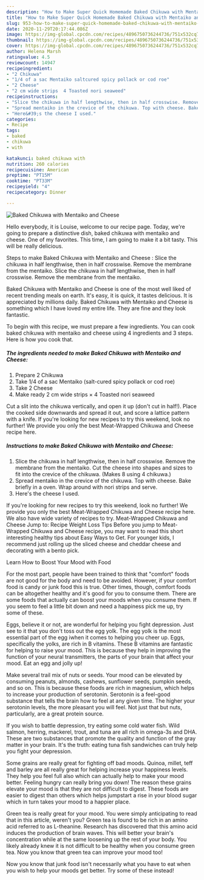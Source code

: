 ```yaml
---
description: "How to Make Super Quick Homemade Baked Chikuwa with Mentaiko and Cheese"
title: "How to Make Super Quick Homemade Baked Chikuwa with Mentaiko and Cheese"
slug: 953-how-to-make-super-quick-homemade-baked-chikuwa-with-mentaiko-and-cheese
date: 2020-11-29T20:17:44.086Z
image: https://img-global.cpcdn.com/recipes/4896750736244736/751x532cq70/baked-chikuwa-with-mentaiko-and-cheese-recipe-main-photo.jpg
thumbnail: https://img-global.cpcdn.com/recipes/4896750736244736/751x532cq70/baked-chikuwa-with-mentaiko-and-cheese-recipe-main-photo.jpg
cover: https://img-global.cpcdn.com/recipes/4896750736244736/751x532cq70/baked-chikuwa-with-mentaiko-and-cheese-recipe-main-photo.jpg
author: Helena Marsh
ratingvalue: 4.5
reviewcount: 14947
recipeingredient:
- "2 Chikuwa"
- "1/4 of a sac Mentaiko saltcured spicy pollack or cod roe"
- "2 Cheese"
- "2 cm wide strips  4 Toasted nori seaweed"
recipeinstructions:
- "Slice the chikuwa in half lengthwise, then in half crosswise. Remove the membrane from the mentaiko. Cut the cheese into shapes and sizes to fit into the crevice of the chikuwa. (Makes 8 using 4 chikuwa.)"
- "Spread mentaiko in the crevice of the chikuwa. Top with cheese. Bake briefly in a oven. Wrap around with nori strips and serve."
- "Here&#39;s the cheese I used."
categories:
- Recipe
tags:
- baked
- chikuwa
- with

katakunci: baked chikuwa with 
nutrition: 260 calories
recipecuisine: American
preptime: "PT15M"
cooktime: "PT33M"
recipeyield: "4"
recipecategory: Dinner

---
```



![Baked Chikuwa with Mentaiko and Cheese](https://img-global.cpcdn.com/recipes/4896750736244736/751x532cq70/baked-chikuwa-with-mentaiko-and-cheese-recipe-main-photo.jpg)

Hello everybody, it is Louise, welcome to our recipe page. Today, we're going to prepare a distinctive dish, baked chikuwa with mentaiko and cheese. One of my favorites. This time, I am going to make it a bit tasty. This will be really delicious.

Steps to make Baked Chikuwa with Mentaiko and Cheese : Slice the chikuwa in half lengthwise, then in half crosswise. Remove the membrane from the mentaiko. Slice the chikuwa in half lengthwise, then in half crosswise. Remove the membrane from the mentaiko.

Baked Chikuwa with Mentaiko and Cheese is one of the most well liked of recent trending meals on earth. It's easy, it is quick, it tastes delicious. It is appreciated by millions daily. Baked Chikuwa with Mentaiko and Cheese is something which I have loved my entire life. They are fine and they look fantastic.


To begin with this recipe, we must prepare a few ingredients. You can cook baked chikuwa with mentaiko and cheese using 4 ingredients and 3 steps. Here is how you cook that.

<!--inarticleads1-->

##### The ingredients needed to make Baked Chikuwa with Mentaiko and Cheese:

1. Prepare 2 Chikuwa
1. Take 1/4 of a sac Mentaiko (salt-cured spicy pollack or cod roe)
1. Take 2 Cheese
1. Make ready 2 cm wide strips × 4 Toasted nori seaweed


Cut a slit into the chikuwa vertically, and open it up (don&#39;t cut in half!). Place the cooked side downwards and spread it out, and score a lattice pattern with a knife. If you&#39;re looking for new recipes to try this weekend, look no further! We provide you only the best Meat-Wrapped Chikuwa and Cheese recipe here. 

<!--inarticleads2-->

##### Instructions to make Baked Chikuwa with Mentaiko and Cheese:

1. Slice the chikuwa in half lengthwise, then in half crosswise. Remove the membrane from the mentaiko. Cut the cheese into shapes and sizes to fit into the crevice of the chikuwa. (Makes 8 using 4 chikuwa.)
1. Spread mentaiko in the crevice of the chikuwa. Top with cheese. Bake briefly in a oven. Wrap around with nori strips and serve.
1. Here&#39;s the cheese I used.


If you&#39;re looking for new recipes to try this weekend, look no further! We provide you only the best Meat-Wrapped Chikuwa and Cheese recipe here. We also have wide variety of recipes to try. Meat-Wrapped Chikuwa and Cheese Jump to: Recipe Weight Loss Tips Before you jump to Meat-Wrapped Chikuwa and Cheese recipe, you may want to read this short interesting healthy tips about Easy Ways to Get. For younger kids, I recommend just rolling up the sliced cheese and cheddar cheese and decorating with a bento pick. 

Learn How to Boost Your Mood with Food


For the most part, people have been trained to think that "comfort" foods are not good for the body and need to be avoided. However, if your comfort food is candy or junk food this is true. Other times, though, comfort foods can be altogether healthy and it's good for you to consume them. There are some foods that actually can boost your moods when you consume them. If you seem to feel a little bit down and need a happiness pick me up, try some of these.

Eggs, believe it or not, are wonderful for helping you fight depression. Just see to it that you don't toss out the egg yolk. The egg yolk is the most essential part of the egg iwhen it comes to helping you cheer up. Eggs, specifically the yolks, are rich in B vitamins. These B vitamins are fantastic for helping to raise your mood. This is because they help in improving the function of your neural transmitters, the parts of your brain that affect your mood. Eat an egg and jolly up!

Make several trail mix of nuts or seeds. Your mood can be elevated by consuming peanuts, almonds, cashews, sunflower seeds, pumpkin seeds, and so on. This is because these foods are rich in magnesium, which helps to increase your production of serotonin. Serotonin is a feel-good substance that tells the brain how to feel at any given time. The higher your serotonin levels, the more pleasant you will feel. Not just that but nuts, particularly, are a great protein source.

If you wish to battle depression, try eating some cold water fish. Wild salmon, herring, mackerel, trout, and tuna are all rich in omega-3s and DHA. These are two substances that promote the quality and function of the gray matter in your brain. It's the truth: eating tuna fish sandwiches can truly help you fight your depression. 

Some grains are really great for fighting off bad moods. Quinoa, millet, teff and barley are all really great for helping increase your happiness levels. They help you feel full also which can actually help to make your mood better. Feeling hungry can really bring you down! The reason these grains elevate your mood is that they are not difficult to digest. These foods are easier to digest than others which helps jumpstart a rise in your blood sugar which in turn takes your mood to a happier place.

Green tea is really great for your mood. You were simply anticipating to read that in this article, weren't you? Green tea is found to be rich in an amino acid referred to as L-theanine. Research has discovered that this amino acid induces the production of brain waves. This will better your brain's concentration while at the same loosening up the rest of your body. You likely already knew it is not difficult to be healthy when you consume green tea. Now you know that green tea can improve your mood too!

Now you know that junk food isn't necessarily what you have to eat when you wish to help your moods get better. Try some of these instead!

